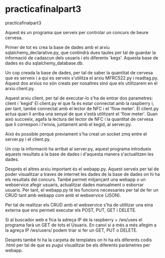 # practicafinalpart3
practicafinalpart3

Aquest és un programa que serveix per controlar un concurs de beure cervesa.

Primer de tot es crea la base de dades amb el arxiu sqlalchemy_declarative.py, que contindrà dues taules per tal de guardar la informació de cadascun dels usuaris i els diferents 'kegs'. Aquesta base de dades es diu sqlalchemy_database.db.

Un cop creada la base de dades, per tal de saber la quantitat de cervesa que es serveix i a qui es serveix s'utilitza el arxiu MFRC522.py i readtag.py. Aquest dos arxius no són creats per nosaltres sinó que els utilitzarem en el arxiu client.py.

Aquest arxiu client, per tal de executar-lo s'ha de entrar dos parametres: client i 'kegid'
El client.py el que fa és estar connectat amb la raspberry i, per tant, també connectat amb el lector de NFC i el 'flow meter'. El client.py actua quan li arriba una senyal de que s'està utilitzant el 'flow meter'. Quan això succeeix, agafa la lectura del lector de NFC i la quantitat de cervesa que li correspon i l'envia, juntament amb el kegid, al server.py.

Això és possible perquè previament s'ha creat un socket zmq entre el server.py i el client.py.

Un cop la informació ha arribat al server.py, aquest programa introdueix aquests resultats a la base de dades i d'aquesta manera s'actualitzen les dades.

 Després el altres arxiu important és el webapp.py. Aquest serveix per tal de poder visualitzar a traves de internet les dades de la base de dades on hi ha els resultats del concurs.
 També permet mitjançant una webapp o un webservice afegir usuaris, actualitzar dades manualment o esborrar usuaris.
 Per tant, el webapp.py té les funcions necessaries per tal de fer un CRUD tant amb webapp com amb el webservice (JSON).

Per tal de realitzar els CRUD amb el webservice s'ha de utilitzar una eina externa que ens permeti executar els POST, PUT, GET i DELETE.

Si al buscador web e fica la adreça IP de la raspberry + /ws/uses el programa farà un GET de tots el Usuaris. En canvi si a més a més afegim a la agreça IP /ws/users/<username> podem triar si fer un GET, PUT o DELETE.

 Després també hi ha la carpeta de templates on hi ha els diferents codis .html per tal de que es pugui visualitzar be els diferents paràmetres per webapp.
